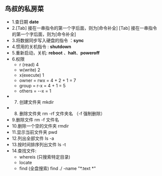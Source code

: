 ## 鸟叔的私房菜

* 1.查日期
      **date**
* 2.[Tab] 接在一串指令的第一个字后面，则为[命令补全]
   [Tab] 接在一串指令的第一个字后面，则为[命令补全]
* 3.将数据同步写入硬盘的指令 ：**sync**
* 4.惯用的关机指令 : **shutdown**
* 5.重新启动，关机:  **reboot** 、**halt**、**poweroff**
* 6.权限
  + r (read)       4
  + w(write)      2
  + x(execute)  1
  + owner  =  rwx = 4 + 2 + 1 = 7
  + group   = r-x = 4 + 1 = 5
  + others  = --x = 1
* 7. 创建文件夹 mkdir
* 8. 删除文件夹 rm -rf 文件夹名 （-f 强制删除）
* 9.删除文件 rm -f 文件名
* 10.删除一个空的文件夹 rmdir
* 11.显示当前文件夹 pwd
* 12.列出全部文件 ls -a
* 13.按时间排序列出文件 ls -t
* 14.查找文件: 
  + whereis (只搜索特定目录)
  +  locate 
  + find (全盘搜索)  find ./ -name "*.text *"

